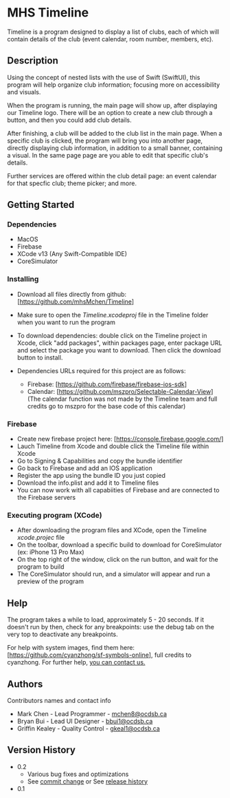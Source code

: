 # MHS Timeline

Timeline is a program designed to display a list of clubs, each of which will contain details of the club (event calendar, room number, members, etc).

## Description

Using the concept of nested lists with the use of Swift (SwiftUI), this program will help organize club information; focusing more on accessibility and visuals.

When the program is running, the main page will show up, after displaying our Timeline logo. There will be an option to create a new club through a button, and then you could add club details.

After finishing, a club will be added to the club list in the main page. When a specific club is clicked, the program will bring you into another page, directly displaying club information, in addition to a small banner, containing a visual. In the same page page are you able to edit that specific club's details.

Further services are offered within the club detail page: an event calendar for that specfic club; theme picker; and more.

## Getting Started

### Dependencies

* MacOS
* Firebase
* XCode v13 (Any Swift-Compatible IDE)
* CoreSimulator

### Installing

* Download all files directly from github: [https://github.com/mhsMchen/Timeline]
* Make sure to open the *Timeline.xcodeproj* file in the Timeline folder when you want to run the program
* To download dependencies: double click on the Timeline project in Xcode, click "add packages", within packages page, enter package URL and select the package you want to download. Then click the download button to install. 
* Dependencies URLs required for this project are as follows:

  * Firebase: [https://github.com/firebase/firebase-ios-sdk]
  * Calendar: [https://github.com/mszpro/Selectable-Calendar-View] (The calendar function was not made by the Timeline team and full credits go to mszpro for the base code of this calendar)

### Firebase

* Create new firebase project here: [https://console.firebase.google.com/]
* Lauch Timeline from Xcode and double click the Timeline file within Xcode
* Go to Signing & Capabilities and copy the bundle identifier
* Go back to Firebase and add an IOS application
* Register the app using the bundle ID you just copied
* Download the info.plist and add it to Timeline files
* You can now work with all capabiities of Firebase and are connected to the Firebase servers

### Executing program (XCode)

* After downloading the program files and XCode, open the Timeline *xcode.projec* file
* On the toolbar, download a specific build to download for CoreSimulator (ex: iPhone 13 Pro Max)
* On the top right of the window, click on the run button, and wait for the program to build
* The CoreSimulator should run, and a simulator will appear and run a preview of the program

## Help
The program takes a while to load, approximately 5 - 20 seconds. If it doesn't run by then, check for any breakpoints: use the debug tab on the very top to deactivate any breakpoints.

For help with system images, find them here: [https://github.com/cyanzhong/sf-symbols-online], full credits to cyanzhong.
For further help, [you can contact us.](https://classroom.google.com/c/MzIwMDI3NTU5NzIz)

## Authors

Contributors names and contact info
* Mark Chen - Lead Programmer - mchen8@ocdsb.ca
* Bryan Bui - Lead UI Designer - bbui1@ocdsb.ca
* Griffin Kealey - Quality Control - gkeal1@ocdsb.ca


## Version History

* 0.2
    * Various bug fixes and optimizations
    * See [commit change]() or See [release history]()
* 0.1
